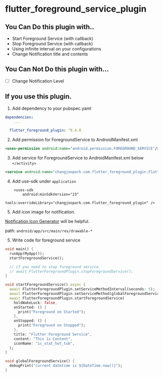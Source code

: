 # flutter_foreground_service_plugin

## You Can Do this plugin with..

- Start Foreground Service (with callback)
- Stop Foreground Service (with callback)
- Using infinite interval on your configurations
- Change Notification title and contents

## You Can Not Do this plugin with...

- [ ] Change Notification Level



## If you use this plugin.

1. Add dependency to your pubspec.yaml


```yaml
dependencies:
    ...

  flutter_foreground_plugin: ^0.4.0
```


2. Add permission for ForegroundService to AndroidManifest.xml

```xml
<uses-permission android:name="android.permission.FOREGROUND_SERVICE"/>
```


3. Add service for ForegroundService to AndroidManifest.xml below `</activity>`

```xml
<service android:name="changjoopark.com.flutter_foreground_plugin.FlutterForegroundService"/>
```

4. Add use-sdk under `application`

```
    <uses-sdk
        android:minSdkVersion="23"
        tools:overrideLibrary="changjoopark.com.flutter_foreground_plugin" />
```

5. Add icon image for notification.

[Notification Icon Generator](https://romannurik.github.io/AndroidAssetStudio/icons-notification.html#source.type=clipart&source.clipart=ac_unit&source.space.trim=1&source.space.pad=0&name=ic_stat_ac_unit) will be helpful.

path: `android/app/src/main/res/drawable-*`

5. Write code for foreground service

```dart
void main() {
  runApp(MyApp());
  startForegroundService();

  // if you need to stop foreground service,
  // await FlutterForegroundPlugin.stopForegroundService();
}

void startForegroundService() async {
  await FlutterForegroundPlugin.setServiceMethodInterval(seconds: 5);
  await FlutterForegroundPlugin.setServiceMethod(globalForegroundService);
  await FlutterForegroundPlugin.startForegroundService(
    holdWakeLock: false,
    onStarted: () {
      print("Foreground on Started");
    },
    onStopped: () {
      print("Foreground on Stopped");
    },
    title: "Flutter Foreground Service",
    content: "This is Content",
    iconName: "ic_stat_hot_tub",
  );
}

void globalForegroundService() {
  debugPrint("current datetime is ${DateTime.now()}");
}
```
